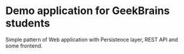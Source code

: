 # Demo application for GeekBrains students

Simple pattern of Web application with Persistence layer, REST API and some frontend.